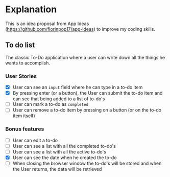 # Explanation
This is an idea proposal from App Ideas (https://github.com/florinpop17/app-ideas) to improve my coding skills.

## To do list
The classic To-Do application where a user can write down all the things he wants to accomplish.

### User Stories

-   [x] User can see an `input` field where he can type in a to-do item
-   [x] By pressing enter (or a button), the User can submit the to-do item and can see that being added to a list of to-do's
-   [ ] User can mark a to-do as `completed`
-   [ ] User can remove a to-do item by pressing on a button (or on the to-do item itself)

### Bonus features

-   [ ] User can edit a to-do
-   [ ] User can see a list with all the completed to-do's
-   [ ] User can see a list with all the active to-do's
-   [x] User can see the date when he created the to-do
-   [ ] When closing the browser window the to-do's will be stored and when the User returns, the data will be retrieved
